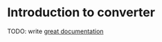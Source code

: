 # Introduction to converter

TODO: write [great documentation](http://jacobian.org/writing/great-documentation/what-to-write/)
